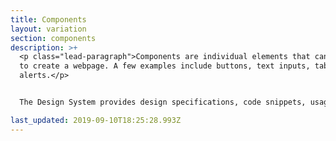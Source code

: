 ```yaml
---
title: Components
layout: variation
section: components
description: >+
  <p class="lead-paragraph">Components are individual elements that can be used
  to create a webpage. A few examples include buttons, text inputs, tables, and
  alerts.</p>


  The Design System provides design specifications, code snippets, usage guidelines, and where possible, accessibility and research guidelines. 

last_updated: 2019-09-10T18:25:28.993Z
---
```

